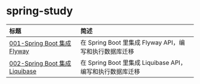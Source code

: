 # spring-study  

|  标题   | 简述  |
|  :----  | :----  |
| [001-Spring Boot 集成 Flyway](https://github.com/Peng-star-star/spring-study/tree/main/001-spring-boot-flyway#1%E7%AE%80%E8%BF%B0%E7%9B%AE%E7%9A%84)  | 在 Spring Boot 里集成 Flyway API，编写和执行数据库迁移 |
| [002-Spring Boot 集成 Liquibase](https://github.com/Peng-star-star/spring-study/tree/main/002-spring-boot-liquibase)  | 在 Spring Boot 里集成 Liquibase API，编写和执行数据库迁移 |
